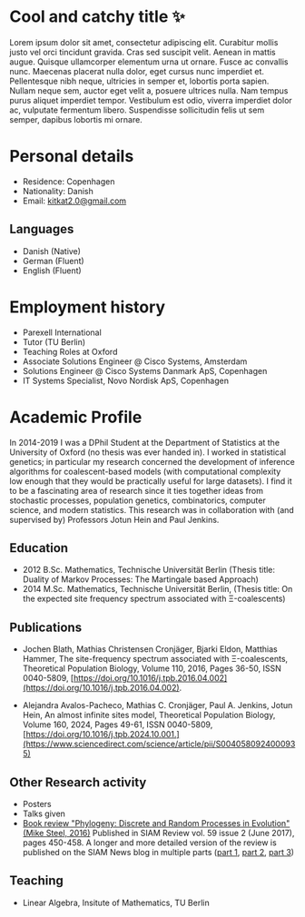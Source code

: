 # Cool and catchy title ✨
Lorem ipsum dolor sit amet, consectetur adipiscing elit. Curabitur mollis justo vel orci tincidunt gravida. Cras sed suscipit velit. Aenean in mattis augue. Quisque ullamcorper elementum urna ut ornare. Fusce ac convallis nunc. Maecenas placerat nulla dolor, eget cursus nunc imperdiet et. Pellentesque nibh neque, ultricies in semper et, lobortis porta sapien. Nullam neque sem, auctor eget velit a, posuere ultrices nulla. Nam tempus purus aliquet imperdiet tempor. Vestibulum est odio, viverra imperdiet dolor ac, vulputate fermentum libero. Suspendisse sollicitudin felis ut sem semper, dapibus lobortis mi ornare.

# Personal details
 * Residence: Copenhagen
 * Nationality: Danish
 * Email: kitkat2.0@gmail.com

## Languages
 * Danish (Native)
 * German (Fluent)
 * English (Fluent)

# Employment history
 * Parexell International
 * Tutor (TU Berlin)
 * Teaching Roles at Oxford
 * Associate Solutions Engineer @ Cisco Systems, Amsterdam
 * Solutions Engineer @ Cisco Systems Danmark ApS, Copenhagen
 * IT Systems Specialist, Novo Nordisk ApS, Copenhagen

# Academic Profile

In 2014-2019 I was a DPhil Student at the Department of Statistics at the University of Oxford (no thesis was ever handed in). I worked in statistical genetics; in particular my research concerned the development of inference algorithms for coalescent-based models (with computational complexity low enough that they would be practically useful for large datasets). I find it to be a fascinating area of research since it ties together ideas from stochastic processes, population genetics, combinatorics, computer science, and modern statistics. This research was in collaboration with (and supervised by) Professors Jotun Hein and Paul Jenkins.

## Education
 * 2012 B.Sc. Mathematics, Technische Universität Berlin (Thesis title: Duality of Markov Processes: The Martingale based Approach)
 * 2014 M.Sc. Mathematics, Technische Universität Berlin, (Thesis title: On the expected site frequency spectrum associated with Ξ-coalescents)

## Publications

 * Jochen Blath, Mathias Christensen Cronjäger, Bjarki Eldon, Matthias Hammer,
The site-frequency spectrum associated with Ξ-coalescents,
Theoretical Population Biology,
Volume 110,
2016,
Pages 36-50,
ISSN 0040-5809,
[https://doi.org/10.1016/j.tpb.2016.04.002](https://doi.org/10.1016/j.tpb.2016.04.002).

 * Alejandra Avalos-Pacheco, Mathias C. Cronjäger, Paul A. Jenkins, Jotun Hein,
An almost infinite sites model,
Theoretical Population Biology,
Volume 160,
2024,
Pages 49-61,
ISSN 0040-5809,
[https://doi.org/10.1016/j.tpb.2024.10.001.](https://www.sciencedirect.com/science/article/pii/S0040580924000935)

## Other Research activity
 * Posters
 * Talks given
 * [Book review "Phylogeny: Discrete and Random Processes in Evolution" (Mike Steel, 2016)](https://doi.org/10.1137/17N974355) Published in SIAM Review vol. 59 issue 2 (June 2017), pages 450-458. A longer and more detailed version of the review is published on the SIAM News blog in multiple parts ([part 1](https://www.siam.org/publications/siam-news/articles/book-review-phylogeny-discrete-and-random-processes-in-evolution-part-1/), [part 2](https://www.siam.org/publications/siam-news/articles/book-review-phylogeny-discrete-and-random-processes-in-evolution-part-2/), [part 3](https://www.siam.org/publications/siam-news/articles/book-review-phylogeny-discrete-and-random-processes-in-evolution-part-2/))

## Teaching
* Linear Algebra, Insitute of Mathematics, TU Berlin
